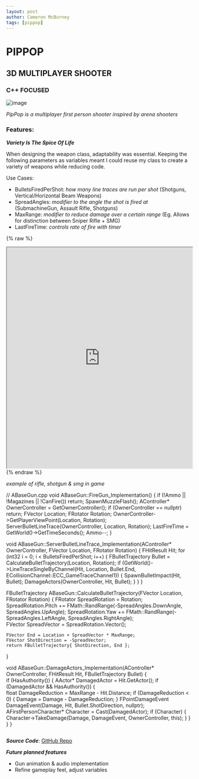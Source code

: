 ```yaml
---
layout: post
author: Cameron McBurney
tags: [pippop]
---
```


# PIPPOP
## 3D MULTIPLAYER SHOOTER
### C++ FOCUSED

![image](./images/COVER_PipPop.png)

*PipPop is a multiplayer first person shooter inspired by arena shooters*

### Features:  

***Variety Is The Spice Of Life*** 

When designing the weapon class, adaptability was essential. 
Keeping the following parameters as variables meant I could reuse my class to create a variety of weapons while reducing code.

Use Cases:
- BulletsFiredPerShot: *how many line traces are run per shot* (Shotguns, Vertical/Horizontal Beam Weapons)
- SpreadAngles: *modifier to the angle the shot is fired at* (SubmachineGun, Assault Rifle, Shotguns)
- MaxRange: *modifier to reduce damage over a certain range* (Eg. Allows for distinction between Sniper Rifle + SMG)
- LastFireTime: *controls rate of fire with timer*

{% raw %}
<iframe src="https://www.youtube.com/embed/gOqJ4IXuC7g" width="100%" height="600" scrolling="no" allowfullscreen></iframe>
{% endraw %}

*example of rifle, shotgun & smg in game*

<td><div style="overflow:scroll;">
// ABaseGun.cpp
void ABaseGun::FireGun_Implementation()
{   
    if (!Ammo || !Magazines || !CanFire()) return;
    SpawnMuzzleFlash();
    AController* OwnerController = GetOwnerController();
    if (OwnerController == nullptr) return;
    FVector Location;
    FRotator Rotation;
    OwnerController->GetPlayerViewPoint(Location, Rotation);
    ServerBulletLineTrace(OwnerController, Location, Rotation);
    LastFireTime = GetWorld()->GetTimeSeconds();
    Ammo--;
}

void ABaseGun::ServerBulletLineTrace_Implementation(AController* OwnerController, FVector Location, FRotator Rotation)
{
    FHitResult Hit;
    for (int32 i = 0; i < BulletsFiredPerShot; i++)
    {
        FBulletTrajectory Bullet = CalculateBulletTrajectory(Location, Rotation);
        if (GetWorld()->LineTraceSingleByChannel(Hit, Location, Bullet.End, ECollisionChannel::ECC_GameTraceChannel1))
        {
            SpawnBulletImpact(Hit, Bullet);
            DamageActors(OwnerController, Hit, Bullet);
        }
    }
}

FBulletTrajectory ABaseGun::CalculateBulletTrajectory(FVector Location, FRotator Rotation)
{
    FRotator SpreadRotation = Rotation;
    SpreadRotation.Pitch += FMath::RandRange(-SpreadAngles.DownAngle, SpreadAngles.UpAngle); 
    SpreadRotation.Yaw += FMath::RandRange(-SpreadAngles.LeftAngle, SpreadAngles.RightAngle);    
    FVector SpreadVector = SpreadRotation.Vector();

    FVector End = Location + SpreadVector * MaxRange; 
    FVector ShotDirection = -SpreadVector;
    return FBulletTrajectory{ ShotDirection, End };
}

void ABaseGun::DamageActors_Implementation(AController* OwnerController, FHitResult Hit, FBulletTrajectory Bullet)
{   
    if (HasAuthority())
    {
        AActor* DamagedActor = Hit.GetActor();
        if (DamagedActor && HasAuthority())
        {   
            float DamageReduction = MaxRange - Hit.Distance;
            if (DamageReduction < 0)
            {
                Damage = Damage - DamageReduction;
            }
            FPointDamageEvent DamageEvent(Damage, Hit, Bullet.ShotDirection, nullptr);
            AFirstPersonCharacter* Character = Cast<AFirstPersonCharacter>(DamagedActor);
            if (Character)
            {   
                Character->TakeDamage(Damage, DamageEvent, OwnerController, this);
            }
        }
    }
}
</div></td>

***Source Code***: [GitHub Repo](https://github.com/cammcburney/pippop_backup)

***Future planned features***

- Gun animation & audio implementation
- Refine gameplay feel, adjust variables

